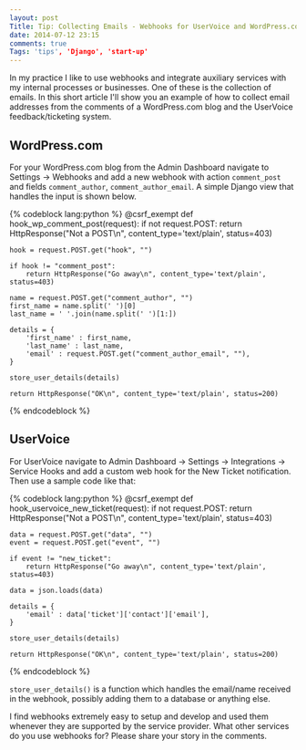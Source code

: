 ```yaml
---
layout: post
Title: Tip: Collecting Emails - Webhooks for UserVoice and WordPress.com
date: 2014-07-12 23:15
comments: true
Tags: 'tips', 'Django', 'start-up'
---
```


In my practice I like to use webhooks and integrate auxiliary services with
my internal processes or businesses. One of these is the collection of emails.
In this short article I'll show you an example of how to collect email addresses
from the comments of a WordPress.com blog and the UserVoice feedback/ticketing system.

WordPress.com
--------------

For your WordPress.com blog from the Admin Dashboard navigate to 
Settings -> Webhooks and add a new webhook with action `comment_post`
and fields `comment_author`, `comment_author_email`. A simple
Django view that handles the input is shown below.

{% codeblock lang:python %}
@csrf_exempt
def hook_wp_comment_post(request):
    if not request.POST:
        return HttpResponse("Not a POST\n", content_type='text/plain', status=403)

    hook = request.POST.get("hook", "")

    if hook != "comment_post":
        return HttpResponse("Go away\n", content_type='text/plain', status=403)

    name = request.POST.get("comment_author", "")
    first_name = name.split(' ')[0]
    last_name = ' '.join(name.split(' ')[1:])

    details = {
        'first_name' : first_name,
        'last_name' : last_name,
        'email' : request.POST.get("comment_author_email", ""),
    }

    store_user_details(details)

    return HttpResponse("OK\n", content_type='text/plain', status=200)
{% endcodeblock %}


UserVoice
---------

For UserVoice navigate to Admin Dashboard -> Settings -> Integrations -> 
Service Hooks and add a custom web hook for the New Ticket notification.
Then use a sample code like that:

{% codeblock lang:python %}
@csrf_exempt
def hook_uservoice_new_ticket(request):
    if not request.POST:
        return HttpResponse("Not a POST\n", content_type='text/plain', status=403)

    data = request.POST.get("data", "")
    event = request.POST.get("event", "")

    if event != "new_ticket":
        return HttpResponse("Go away\n", content_type='text/plain', status=403)

    data = json.loads(data)

    details = {
        'email' : data['ticket']['contact']['email'],
    }

    store_user_details(details)

    return HttpResponse("OK\n", content_type='text/plain', status=200)
{% endcodeblock %}


`store_user_details()` is a function which handles the email/name received in the webhook,
possibly adding them to a database or anything else.

I find webhooks extremely easy to setup and develop and used them whenever they are
supported by the service provider. What other services do you use webhooks for? Please
share your story in the comments.



